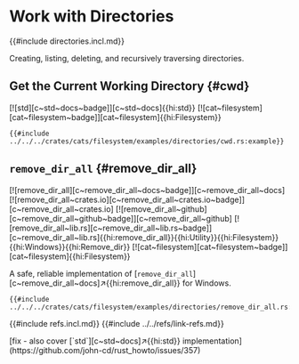 # Work with Directories

{{#include directories.incl.md}}

Creating, listing, deleting, and recursively traversing directories.

## Get the Current Working Directory {#cwd}

[![std][c~std~docs~badge]][c~std~docs]{{hi:std}} [![cat~filesystem][cat~filesystem~badge]][cat~filesystem]{{hi:Filesystem}}

```rust,editable
{{#include ../../../crates/cats/filesystem/examples/directories/cwd.rs:example}}
```

## `remove_dir_all` {#remove_dir_all}

[![remove_dir_all][c~remove_dir_all~docs~badge]][c~remove_dir_all~docs] [![remove_dir_all~crates.io][c~remove_dir_all~crates.io~badge]][c~remove_dir_all~crates.io] [![remove_dir_all~github][c~remove_dir_all~github~badge]][c~remove_dir_all~github] [![remove_dir_all~lib.rs][c~remove_dir_all~lib.rs~badge]][c~remove_dir_all~lib.rs]{{hi:remove_dir_all}}{{hi:Utility}}{{hi:Filesystem}}{{hi:Windows}}{{hi:Remove_dir}} [![cat~filesystem][cat~filesystem~badge]][cat~filesystem]{{hi:Filesystem}}

A safe, reliable implementation of [`remove_dir_all`][c~remove_dir_all~docs]↗{{hi:remove_dir_all}} for Windows.

```rust,editable
{{#include ../../../crates/cats/filesystem/examples/directories/remove_dir_all.rs:example}}
```

{{#include refs.incl.md}}
{{#include ../../refs/link-refs.md}}

<div class="hidden">
[fix - also cover [`std`][c~std~docs]↗{{hi:std}} implementation](https://github.com/john-cd/rust_howto/issues/357)
</div>

